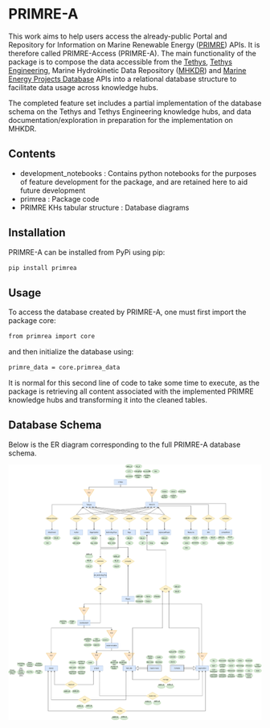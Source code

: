 # PRIMRE-A

This work aims to help users access the already-public Portal and Repository for Information on Marine Renewable Energy ([PRIMRE](https://openei.org/wiki/PRIMRE/)) APIs. It is therefore called PRIMRE-Access (PRIMRE-A). The main functionality of the package is to compose the data accessible from the [Tethys](https://tethys.pnnl.gov/), [Tethys Engineering](https://tethys-engineering.pnnl.gov/), Marine Hydrokinetic Data Repository ([MHKDR](https://mhkdr.openei.org/)) and [Marine Energy Projects Database](https://openei.org/wiki/PRIMRE/Databases/Projects_Database) APIs into a relational database structure to facilitate data usage across knowledge hubs.

The completed feature set includes a partial implementation of the database schema on the Tethys and Tethys Engineering knowledge hubs, and data documentation/exploration in preparation for the implementation on MHKDR.

## Contents

- development_notebooks : Contains python notebooks for the purposes of feature development for the package, and are retained here to aid future development
- primrea : Package code
- PRIMRE KHs tabular structure : Database diagrams

## Installation

PRIMRE-A can be installed from PyPi using pip:

```bash
pip install primrea
```

## Usage

To access the database created by PRIMRE-A, one must first import the package core:

```bash
from primrea import core
```

and then initialize the database using:

```bash
primre_data = core.primrea_data
```

It is normal for this second line of code to take some time to execute, as the package is retrieving all content associated with the implemented PRIMRE knowledge hubs and transforming it into the cleaned tables.

## Database Schema

Below is the ER diagram corresponding to the full PRIMRE-A database schema. 

![](full_ER.svg)